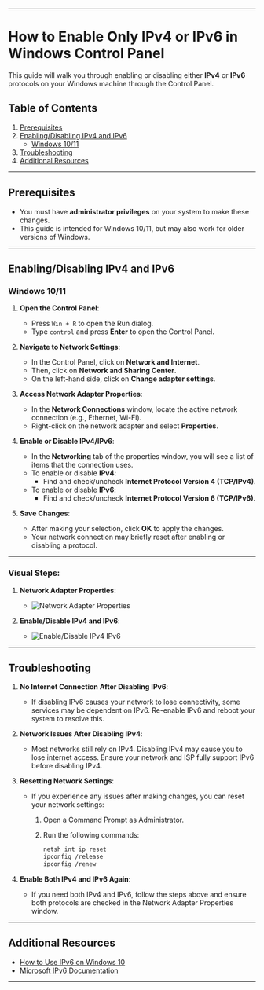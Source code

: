
---

# How to Enable Only IPv4 or IPv6 in Windows Control Panel

This guide will walk you through enabling or disabling either **IPv4** or **IPv6** protocols on your Windows machine through the Control Panel.

## Table of Contents
1. [Prerequisites](#prerequisites)
2. [Enabling/Disabling IPv4 and IPv6](#enablingdisabling-ipv4-and-ipv6)
    - [Windows 10/11](#windows-1011)
3. [Troubleshooting](#troubleshooting)
4. [Additional Resources](#additional-resources)

---

## Prerequisites

- You must have **administrator privileges** on your system to make these changes.
- This guide is intended for Windows 10/11, but may also work for older versions of Windows.

---

## Enabling/Disabling IPv4 and IPv6

### Windows 10/11

1. **Open the Control Panel**:
   - Press `Win + R` to open the Run dialog.
   - Type `control` and press **Enter** to open the Control Panel.

2. **Navigate to Network Settings**:
   - In the Control Panel, click on **Network and Internet**.
   - Then, click on **Network and Sharing Center**.
   - On the left-hand side, click on **Change adapter settings**.

3. **Access Network Adapter Properties**:
   - In the **Network Connections** window, locate the active network connection (e.g., Ethernet, Wi-Fi).
   - Right-click on the network adapter and select **Properties**.

4. **Enable or Disable IPv4/IPv6**:
   - In the **Networking** tab of the properties window, you will see a list of items that the connection uses.
   - To enable or disable **IPv4**:
     - Find and check/uncheck **Internet Protocol Version 4 (TCP/IPv4)**.
   - To enable or disable **IPv6**:
     - Find and check/uncheck **Internet Protocol Version 6 (TCP/IPv6)**.

5. **Save Changes**:
   - After making your selection, click **OK** to apply the changes.
   - Your network connection may briefly reset after enabling or disabling a protocol.

---

### Visual Steps:

1. **Network Adapter Properties**:
   - ![Network Adapter Properties](https://example.com/network-adapter-properties.png)

2. **Enable/Disable IPv4 and IPv6**:
   - ![Enable/Disable IPv4 IPv6](https://example.com/enable-disable-ipv4-ipv6.png)

---

## Troubleshooting

1. **No Internet Connection After Disabling IPv6**:
   - If disabling IPv6 causes your network to lose connectivity, some services may be dependent on IPv6. Re-enable IPv6 and reboot your system to resolve this.

2. **Network Issues After Disabling IPv4**:
   - Most networks still rely on IPv4. Disabling IPv4 may cause you to lose internet access. Ensure your network and ISP fully support IPv6 before disabling IPv4.

3. **Resetting Network Settings**:
   - If you experience any issues after making changes, you can reset your network settings:
     1. Open a Command Prompt as Administrator.
     2. Run the following commands:

        ```bash
        netsh int ip reset
        ipconfig /release
        ipconfig /renew
        ```

4. **Enable Both IPv4 and IPv6 Again**:
   - If you need both IPv4 and IPv6, follow the steps above and ensure both protocols are checked in the Network Adapter Properties window.

---

## Additional Resources

- [How to Use IPv6 on Windows 10](https://support.microsoft.com/en-us/help/929852)
- [Microsoft IPv6 Documentation](https://docs.microsoft.com/en-us/windows/networking/ipv6/ipv6-portal)

---
